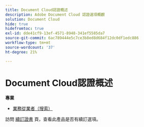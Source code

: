 ```yaml
---
title: Document Cloud認證概述
description: Adobe Document Cloud 認證選項概觀
solution: Document Cloud
hide: true
hidefromtoc: true
exl-id: dde41cf9-13ef-4571-8948-341ef5585da7
source-git-commit: 6ac789444e5c7ce3b8ed8d684f12dc0df1edc886
workflow-type: tm+mt
source-wordcount: '37'
ht-degree: 21%

---
```


# Document Cloud認證概述

**專業**

* [業務從業者（搜索）](/help/certifications/adc/adc-p-business.md) <!--AD0-??-->

訪問 [續訂證書](/help/certifications/renew.md) 頁，查看此產品是否有續訂選項。
